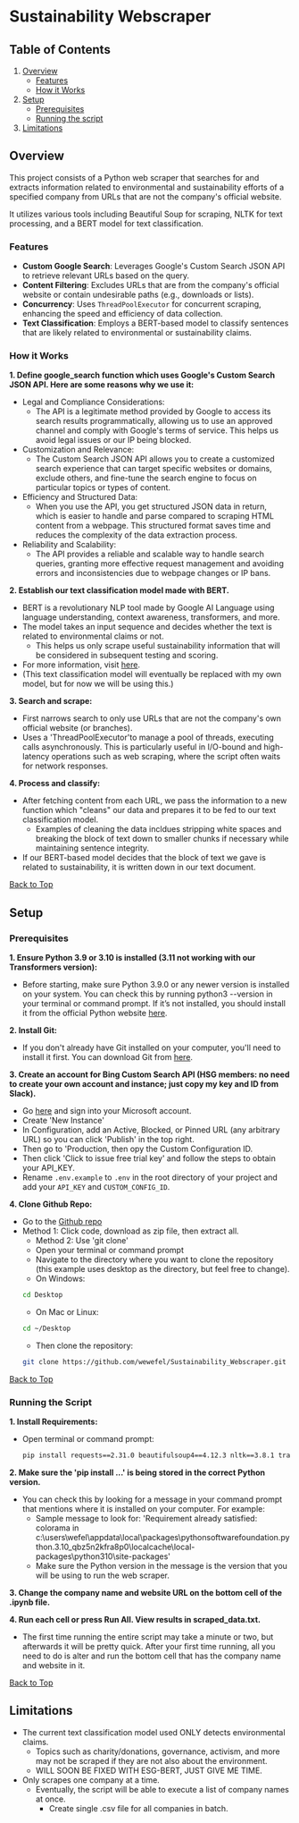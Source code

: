 <a name="top"></a>

# Sustainability Webscraper

## Table of Contents
1. [Overview](#overview)
   - [Features](#features)
   - [How it Works](#how-it-works)
2. [Setup](#setup)
   - [Prerequisites](#prerequisites)
   - [Running the script](#running-the-script)
3. [Limitations](#limitations)


## Overview
This project consists of a Python web scraper that searches for and extracts information related to environmental and sustainability efforts of a specified company from URLs that are not the company's official website.  
  
It utilizes various tools including Beautiful Soup for scraping, NLTK for text processing, and a BERT model for text classification.

### Features
- **Custom Google Search**: Leverages Google's Custom Search JSON API to retrieve relevant URLs based on the query.
- **Content Filtering**: Excludes URLs that are from the company's official website or contain undesirable paths (e.g., downloads or lists).
- **Concurrency**: Uses `ThreadPoolExecutor` for concurrent scraping, enhancing the speed and efficiency of data collection.
- **Text Classification**: Employs a BERT-based model to classify sentences that are likely related to environmental or sustainability claims.



### How it Works


**1. Define google_search function which uses Google's Custom Search JSON API. Here are some reasons why we use it:**
   * Legal and Compliance Considerations:
     * The API is a legitimate method provided by Google to access its search results programmatically, allowing us to use an approved channel and comply with Google's terms of service. This helps us avoid legal issues or our IP being blocked.
   * Customization and Relevance:
     * The Custom Search JSON API allows you to create a customized search experience that can target specific websites or domains, exclude others, and fine-tune the search engine to focus on particular topics or types of content.
   * Efficiency and Structured Data:
     * When you use the API, you get structured JSON data in return, which is easier to handle and parse compared to scraping HTML content from a webpage. This structured format saves time and reduces the complexity of the data extraction process.
   * Reliability and Scalability:
     * The API provides a reliable and scalable way to handle search queries, granting more effective request management and avoiding errors and inconsistencies due to webpage changes or IP bans.
  
**2. Establish our text classification model made with BERT.**
   * BERT is a revolutionary NLP tool made by Google AI Language using language understanding, context awareness, transformers, and more.
   * The model takes an input sequence and decides whether the text is related to environmental claims or not.
     * This helps us only scrape useful sustainability information that will be considered in subsequent testing and scoring.
   * For more information, visit [here](https://huggingface.co/Vinoth24/environmental_claims).
   * (This text classification model will eventually be replaced with my own model, but for now we will be using this.)
  
**3. Search and scrape:**
   * First narrows search to only use URLs that are not the company's own official website (or branches).
   * Uses a 'ThreadPoolExecutor'to manage a pool of threads, executing calls asynchronously. This is particularly useful in I/O-bound and high-latency operations such as web scraping, where the script often waits for network responses.
  
**4. Process and classify:**
   * After fetching content from each URL, we pass the information to a new function which "cleans" our data and prepares it to be fed to our text classification model.
     * Examples of cleaning the data incldues stripping white spaces and breaking the block of text down to smaller chunks if necessary while maintaining sentence integrity.
   * If our BERT-based model decides that the block of text we gave is related to sustainability, it is written down in our text document.

[Back to Top](#top)

<!-- GETTING STARTED -->
## Setup

### Prerequisites

**1. Ensure Python 3.9 or 3.10 is installed (3.11 not working with our Transformers version):**
* Before starting, make sure Python 3.9.0 or any newer version is installed on your system. You can check this by running python3 --version in your terminal or command prompt. If it’s not installed, you should install it from the official Python website [here](https://www.python.org/downloads).

**2. Install Git:**
* If you don't already have Git installed on your computer, you'll need to install it first. You can download Git from [here](https://git-scm.com/).

**3. Create an account for Bing Custom Search API (HSG members: no need to create your own account and instance; just copy my key and ID from Slack).**
* Go [here](https://www.microsoft.com/en-us/bing/apis/bing-custom-search-api) and sign into your Microsoft account.
* Create 'New Instance'
* In Configuration, add an Active, Blocked, or Pinned URL (any arbitrary URL) so you can click 'Publish' in the top right.
* Then go to 'Production, then opy the Custom Configuration ID.
* Then click 'Click to issue free trial key' and follow the steps to obtain your API_KEY.
* Rename `.env.example` to `.env` in the root directory of your project and add your `API_KEY` and `CUSTOM_CONFIG_ID`.

**4. Clone Github Repo:**
* Go to the [Github repo](https://github.com/wewefel/Sustainability_Webscraper)
* Method 1: Click code, download as zip file, then extract all.
  * Method 2: Use 'git clone'
  * Open your terminal or command prompt
  * Navigate to the directory where you want to clone the repository (this example uses desktop as the directory, but feel free to change).  
  * On Windows:
   ``` sh
   cd Desktop
   ```
  * On Mac or Linux:
   ``` sh
   cd ~/Desktop
   ```
  * Then clone the repository:
   ``` sh
   git clone https://github.com/wewefel/Sustainability_Webscraper.git
   ```
[Back to Top](#top)


### Running the Script

**1. Install Requirements:**
* Open terminal or command prompt:
  ``` sh
  pip install requests==2.31.0 beautifulsoup4==4.12.3 nltk==3.8.1 transformers==4.38.2 python-dotenv==1.0.1 happytransformer==2.1.0
  ```
**2. Make sure the 'pip install ...' is being stored in the correct Python version.**
* You can check this by looking for a message in your command prompt that mentions where it is installed on your computer. For example:
  * Sample message to look for: 'Requirement already satisfied: colorama in c:\users\wefel\appdata\local\packages\pythonsoftwarefoundation.python.3.10_qbz5n2kfra8p0\localcache\local-packages\python310\site-packages'
  * Make sure the Python version in the message is the version that you will be using to run the web scraper.

**3. Change the company name and website URL on the bottom cell of the .ipynb file.**

**4. Run each cell or press Run All. View results in scraped_data.txt.**
* The first time running the entire script may take a minute or two, but afterwards it will be pretty quick. After your first time running, all you need to do is alter and run the bottom cell that has the company name and website in it.

[Back to Top](#top)

## Limitations

* The current text classification model used ONLY detects environmental claims.
  * Topics such as charity/donations, governance, activism, and more may not be scraped if they are not also about the environment.
  * WILL SOON BE FIXED WITH ESG-BERT, JUST GIVE ME TIME.
* Only scrapes one company at a time.
  * Eventually, the script will be able to execute a list of company names at once.
    * Create single .csv file for all companies in batch.
